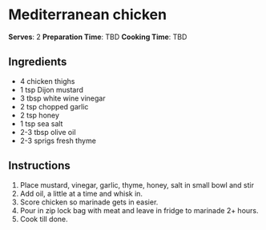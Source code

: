 # Mediterranean chicken
**Serves**: 2
**Preparation Time**: TBD
**Cooking Time**: TBD
## Ingredients

-   4 chicken thighs
-   1 tsp Dijon mustard
-   3 tbsp white wine vinegar
-   2 tsp chopped garlic
-   2 tsp honey
-   1 tsp sea salt
-   2-3 tbsp olive oil
-   2-3 sprigs fresh thyme

## Instructions

1.  Place mustard, vinegar, garlic, thyme, honey, salt in small bowl and stir
2. Add oil, a little at a time and whisk in.
3. Score chicken so marinade gets in easier.
4. Pour in zip lock bag with meat and leave in fridge to marinade 2+ hours.
5. Cook till done.